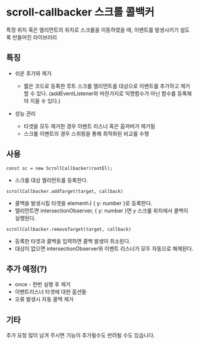 # scroll-callbacker 스크롤 콜백커
특정 위치 혹은 엘리먼트의 위치로 스크롤을 이동하였을 때, 이벤트를 발생시키기 쉽도록 만들어진 라이브러리

## 특징
* 쉬운 추가와 제거
    * 짧은 코드로 등록한 루트 스크롤 엘리먼트를 대상으로 이벤트를 추가하고 제거할 수 있다. (addEventListener와 마찬가지로 익명함수가 아닌 함수를 등록해야 지울 수 있다.)

* 성능 관리
    * 타겟을 모두 제거한 경우 이벤트 리스너 혹은 옵저버가 제거됨
    * 스크롤 이벤트의 경우 스위핑을 통해 최적화된 비교를 수행

## 사용
```
const sc = new ScrollCallbacker(rootEl);
```
* 스크롤 대상 엘리먼트를 등록한다.

```
scrollCallbacker.addTarget(target, callback)
```
* 콜백을 발생시킬 타겟을 element나 { y: number }로 등록한다.
* 엘리먼트면 intersectionObserver, { y: number }면 y 스크롤 위치에서 콜백이 실행된다.

```
scrollCallbacker.removeTarget(target, callback)
```
* 등록한 타겟과 콜백을 입력하면 콜백 발생이 취소된다.
* 대상이 없으면 intersectionObserver와 이벤트 리스너가 모두 자동으로 해제된다.

## 추가 예정(?)
* once - 한번 실행 후 제거
* 이벤트리스너 타겟에 대한 옵션들
* 오류 발생시 자동 콜백 제거


## 기타
추가 요청 많이 남겨 주시면 기능이 추가될수도 반려될 수도 있습니다.